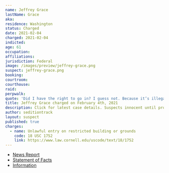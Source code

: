 ```yaml
---
name: Jeffrey Grace
lastName: Grace
aka:
residence: Washington
status: Charged
date: 2021-02-04
charged: 2021-02-04
indicted:
age: 61
occupation:
affiliations:
jurisdiction: Federal
image: /images/preview/jeffrey-grace.png
suspect: jeffrey-grace.png
booking:
courtroom:
courthouse:
raid:
perpwalk:
quote: 'Did I have the right to go in? I guess not. Because it’s illegal. But did I do anything wrong? No, I didn’t.'
title: Jeffrey Grace charged on February 4th, 2021
description: Click for latest case details. Suspects innocent until proven guilty.
author: seditiontrack
layout: suspect
published: true
charges:
  - name: Unlawful entry on restricted building or grounds
    code: 18 USC 1752
    link: https://www.law.cornell.edu/uscode/text/18/1752
---
```


- [News Report](https://www.seattletimes.com/seattle-news/crime/clark-county-man-charged-with-entering-capitol-during-siege/)
- [Statement of Facts](https://www.justice.gov/usao-dc/case-multi-defendant/file/1364691/download)
- [Information](https://www.justice.gov/usao-dc/case-multi-defendant/file/1388636/download)
